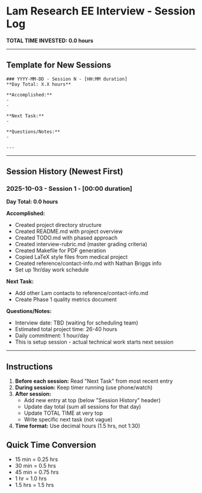 # Lam Research EE Interview - Session Log

**TOTAL TIME INVESTED: 0.0 hours**

---

## Template for New Sessions

```
### YYYY-MM-DD - Session N - [HH:MM duration]
**Day Total: X.X hours**

**Accomplished:**
-
-

**Next Task:**
-

**Questions/Notes:**
-

---
```

---

## Session History (Newest First)

### 2025-10-03 - Session 1 - [00:00 duration]
**Day Total: 0.0 hours**

**Accomplished:**
- Created project directory structure
- Created README.md with project overview
- Created TODO.md with phased approach
- Created interview-rubric.md (master grading criteria)
- Created Makefile for PDF generation
- Copied LaTeX style files from medical project
- Created reference/contact-info.md with Nathan Briggs info
- Set up 1hr/day work schedule

**Next Task:**
- Add other Lam contacts to reference/contact-info.md
- Create Phase 1 quality metrics document

**Questions/Notes:**
- Interview date: TBD (waiting for scheduling team)
- Estimated total project time: 26-40 hours
- Daily commitment: 1 hour/day
- This is setup session - actual technical work starts next session

---

## Instructions

1. **Before each session:** Read "Next Task" from most recent entry
2. **During session:** Keep timer running (use phone/watch)
3. **After session:**
   - Add new entry at top (below "Session History" header)
   - Update day total (sum all sessions for that day)
   - Update TOTAL TIME at very top
   - Write specific next task (not vague)
4. **Time format:** Use decimal hours (1.5 hrs, not 1:30)

## Quick Time Conversion
- 15 min = 0.25 hrs
- 30 min = 0.5 hrs
- 45 min = 0.75 hrs
- 1 hr = 1.0 hrs
- 1.5 hrs = 1.5 hrs
